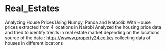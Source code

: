 # Real_Estates
Analyzing House Prices
Using Numpy, Panda and Matpolib
With House prices extracted from 4 locations in Nairobi
Analyzed the housing price data and tried to identify trends in real estate market depending on the locations
source of the data : https://wwww.property24.co.kes
collecting data of houses in different locations 
